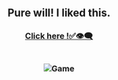 <H2 align="center">Pure will! I liked this.</H2>  

<h3 align="center"> <a href="https://matheusstopinski.github.io/MemoryGame/">Click here !✅👁‍🗨</a>
 <br> <br> <br>
 <img align="center" src="https://github.com/MatheusStopinski/MasterOfInterfaces/blob/Site_Indigena/game.png" alt="Game">
